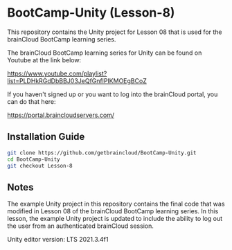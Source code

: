 # BootCamp-Unity (Lesson-8)

This repository contains the Unity project for Lesson 08 that is used for the brainCloud BootCamp learning series.

The brainCloud BootCamp learning series for Unity can be found on Youtube at the link below:

https://www.youtube.com/playlist?list=PLDHkRGdDbBBJ03JeQfGnflPIKMOEgBCoZ


If you haven't signed up or you want to log into the brainCloud portal, you can do that here:

https://portal.braincloudservers.com/


## Installation Guide

```bash
git clone https://github.com/getbraincloud/BootCamp-Unity.git
cd BootCamp-Unity
git checkout Lesson-8
```

## Notes

The example Unity project in this repository contains the final code that was modified in Lesson 08 of the brainCloud BootCamp learning series. In this lesson, the example Unity project is updated to include the ability to log out the user from an authenticated brainCloud session.

Unity editor version: LTS 2021.3.4f1
